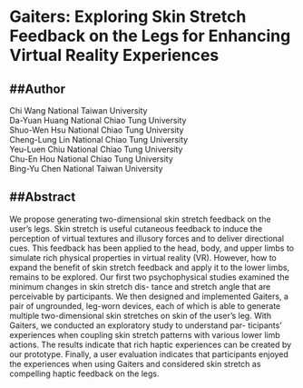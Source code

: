 # Gaiters: Exploring Skin Stretch Feedback on the Legs for Enhancing Virtual Reality Experiences

##**Author**
---
Chi Wang  National Taiwan University <br />
Da-Yuan Huang National Chiao Tung University <br />
Shuo-Wen Hsu  National Chiao Tung University <br />
Cheng-Lung Lin  National Chiao Tung University <br />
Yeu-Luen Chiu   National Chiao Tung University <br />
Chu-En Hou  National Chiao Tung University <br />
Bing-Yu Chen  National Taiwan University <br />


##**Abstract**
---
We propose generating two-dimensional skin stretch feedback on the user’s legs. Skin stretch is useful cutaneous feedback to induce the perception of virtual textures and illusory forces and to deliver directional cues. This feedback has been applied to the head, body, and upper limbs to simulate rich physical properties in virtual reality (VR). However, how to expand the benefit of skin stretch feedback and apply it to the lower limbs, remains to be explored. Our first two psychophysical studies examined the minimum changes in skin stretch dis- tance and stretch angle that are perceivable by participants. We then designed and implemented Gaiters, a pair of ungrounded, leg-worn devices, each of which is able to generate multiple two-dimensional skin stretches on skin of the user’s leg. With Gaiters, we conducted an exploratory study to understand par- ticipants’ experiences when coupling skin stretch patterns with various lower limb actions. The results indicate that rich haptic experiences can be created by our prototype. Finally, a user evaluation indicates that participants enjoyed the experiences when using Gaiters and considered skin stretch as compelling haptic feedback on the legs.
